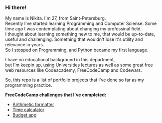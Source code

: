 ### Hi there!

My name is Nikita. I'm 27, from Saint-Petersburg.  
Recently I've started learning Programming and Computer Sciense. Some time ago I was contemplating about changing my professinal field.  
I thought about learning something new to me, that would be up-to-date, useful and challenging. Something that wouldn't
lose it's utility and relevance in years.  
So I stopped on Programming, and Python became my first language.  


I have no educational background in this department,  
but I'm keepin up, using Universities lectures as well as some great free web resources like Codeacademy, FreeCodeCamp and Codewars.  

So, this repo is a list of portfolio projects that I've done so far as my programming practice.  


**FreeCodeCamp challenges that I've completed:**

* [Arithmetic formatter](https://github.com/Sheihesinusslon/portfolio-apps/tree/master/FreeCodeCamp/Arithmetic%20formatter)
* [Time calculator](https://github.com/Sheihesinusslon/portfolio-apps/tree/master/FreeCodeCamp/Time%20calculator)
* [Budget app](https://github.com/Sheihesinusslon/portfolio-apps/tree/master/FreeCodeCamp/Budget%20app)

